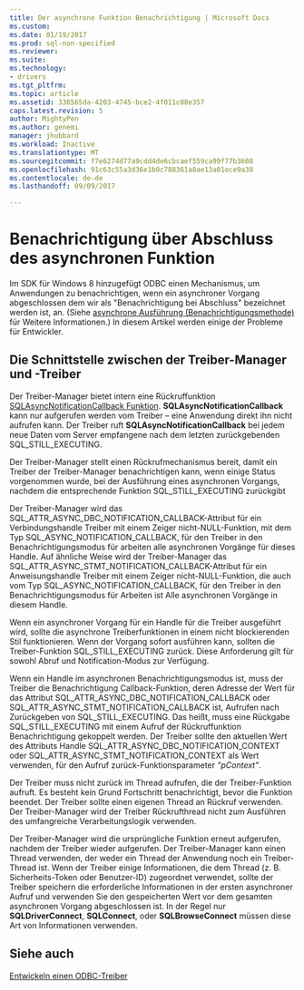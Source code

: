 ```yaml
---
title: Der asynchrone Funktion Benachrichtigung | Microsoft Docs
ms.custom: 
ms.date: 01/19/2017
ms.prod: sql-non-specified
ms.reviewer: 
ms.suite: 
ms.technology:
- drivers
ms.tgt_pltfrm: 
ms.topic: article
ms.assetid: 336565da-4203-4745-bce2-4f011c08e357
caps.latest.revision: 5
author: MightyPen
ms.author: genemi
manager: jhubbard
ms.workload: Inactive
ms.translationtype: MT
ms.sourcegitcommit: f7e6274d77a9cdd4de6cbcaef559ca99f77b3608
ms.openlocfilehash: 91c63c55a3d36e1b0c788361a8ae13a01ece9a38
ms.contentlocale: de-de
ms.lasthandoff: 09/09/2017

---
```

# <a name="notification-of-asynchronous-function-completion"></a>Benachrichtigung über Abschluss des asynchronen Funktion
Im SDK für Windows 8 hinzugefügt ODBC einen Mechanismus, um Anwendungen zu benachrichtigen, wenn ein asynchroner Vorgang abgeschlossen dem wir als "Benachrichtigung bei Abschluss" bezeichnet werden ist, an. (Siehe [asynchrone Ausführung (Benachrichtigungsmethode)](../../../odbc/reference/develop-app/asynchronous-execution-notification-method.md) für Weitere Informationen.) In diesem Artikel werden einige der Probleme für Entwickler.  
  
## <a name="the-interface-between-the-driver-manager-and-driver"></a>Die Schnittstelle zwischen der Treiber-Manager und -Treiber  
 Der Treiber-Manager bietet intern eine Rückruffunktion [SQLAsyncNotificationCallback Funktion](../../../odbc/reference/develop-driver/sqlasyncnotificationcallback-function.md). **SQLAsyncNotificationCallback** kann nur aufgerufen werden vom Treiber – eine Anwendung direkt ihn nicht aufrufen kann. Der Treiber ruft **SQLAsyncNotificationCallback** bei jedem neue Daten vom Server empfangene nach dem letzten zurückgebenden SQL_STILL_EXECUTING.  
  
 Der Treiber-Manager stellt einen Rückrufmechanismus bereit, damit ein Treiber der Treiber-Manager benachrichtigen kann, wenn einige Status vorgenommen wurde, bei der Ausführung eines asynchronen Vorgangs, nachdem die entsprechende Funktion SQL_STILL_EXECUTING zurückgibt  
  
 Der Treiber-Manager wird das SQL_ATTR_ASYNC_DBC_NOTIFICATION_CALLBACK-Attribut für ein Verbindungshandle Treiber mit einem Zeiger nicht-NULL-Funktion, mit dem Typ SQL_ASYNC_NOTIFICATION_CALLBACK, für den Treiber in den Benachrichtigungsmodus für arbeiten alle asynchronen Vorgänge für dieses Handle. Auf ähnliche Weise wird der Treiber-Manager das SQL_ATTR_ASYNC_STMT_NOTIFICATION_CALLBACK-Attribut für ein Anweisungshandle Treiber mit einem Zeiger nicht-NULL-Funktion, die auch vom Typ SQL_ASYNC_NOTIFICATION_CALLBACK, für den Treiber in den Benachrichtigungsmodus für Arbeiten ist Alle asynchronen Vorgänge in diesem Handle.  
  
 Wenn ein asynchroner Vorgang für ein Handle für die Treiber ausgeführt wird, sollte die asynchrone Treiberfunktionen in einem nicht blockierenden Stil funktionieren. Wenn der Vorgang sofort ausführen kann, sollten die Treiber-Funktion SQL_STILL_EXECUTING zurück. Diese Anforderung gilt für sowohl Abruf und Notification-Modus zur Verfügung.  
  
 Wenn ein Handle im asynchronen Benachrichtigungsmodus ist, muss der Treiber die Benachrichtigung Callback-Funktion, deren Adresse der Wert für das Attribut SQL_ATTR_ASYNC_DBC_NOTIFICATION_CALLBACK oder SQL_ATTR_ASYNC_STMT_NOTIFICATION_CALLBACK ist, Aufrufen nach Zurückgeben von SQL_STILL_EXECUTING. Das heißt, muss eine Rückgabe SQL_STILL_EXECUTING mit einem Aufruf der Rückruffunktion Benachrichtigung gekoppelt werden. Der Treiber sollte den aktuellen Wert des Attributs Handle SQL_ATTR_ASYNC_DBC_NOTIFICATION_CONTEXT oder SQL_ATTR_ASYNC_STMT_NOTIFICATION_CONTEXT als Wert verwenden, für den Aufruf zurück-Funktionsparameter *"pContext"*.  
  
 Der Treiber muss nicht zurück im Thread aufrufen, die der Treiber-Funktion aufruft. Es besteht kein Grund Fortschritt benachrichtigt, bevor die Funktion beendet. Der Treiber sollte einen eigenen Thread an Rückruf verwenden. Der Treiber-Manager wird der Treiber Rückrufthread nicht zum Ausführen des umfangreiche Verarbeitungslogik verwenden.  
  
 Der Treiber-Manager wird die ursprüngliche Funktion erneut aufgerufen, nachdem der Treiber wieder aufgerufen. Der Treiber-Manager kann einen Thread verwenden, der weder ein Thread der Anwendung noch ein Treiber-Thread ist. Wenn der Treiber einige Informationen, die dem Thread (z. B. Sicherheits-Token oder Benutzer-ID) zugeordnet verwendet, sollte der Treiber speichern die erforderliche Informationen in der ersten asynchroner Aufruf und verwenden Sie den gespeicherten Wert vor dem gesamten asynchronen Vorgang abgeschlossen ist. In der Regel nur **SQLDriverConnect**, **SQLConnect**, oder **SQLBrowseConnect** müssen diese Art von Informationen verwenden.  
  
## <a name="see-also"></a>Siehe auch  
 [Entwickeln einen ODBC-Treiber](../../../odbc/reference/develop-driver/developing-an-odbc-driver.md)

